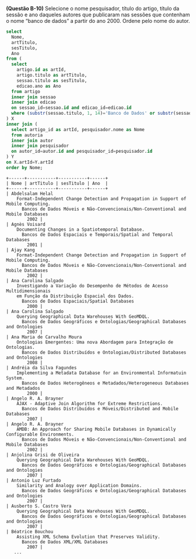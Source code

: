 **(Questão B-10)** Selecione o nome pesquisador, título do artigo, título da sessão e ano daqueles autores que publicaram nas sessões que contenham o nome “banco de dados” a partir do ano 2000. Ordene pelo nome do autor.

```sql
select
  Nome,
  artTitulo,
  sesTitulo,
  Ano
from (
  select
    artigo.id as artId,
    artigo.titulo as artTitulo,
    sessao.titulo as sesTitulo,
    edicao.ano as Ano
  from artigo
  inner join sessao
  inner join edicao
  on sessao_id=sessao.id and edicao_id=edicao.id
  where (substr(sessao.titulo, 1, 14)='Banco de Dados' or substr(sessao.titulo, 1, 15)='Bancos de Dados') and ano >= 2000
) X
inner join (
  select artigo_id as artId, pesquisador.nome as Nome
  from autoria
  inner join autor
  inner join pesquisador
  on autor_id=autor.id and pesquisador_id=pesquisador.id
) Y
on X.artId=Y.artId
order by Nome;
```
```
+------+-----------+-----------+------+
| Nome | artTitulo | sesTitulo | Ano  |
+------+-----------+-----------+------+
| Abdelsalam Helal
    Format-Independent Change Detection and Propagation in Support of Mobile Computing.
      Bancos de Dados Móveis e Não-Convencionais/Non-Conventional and Mobile Databases
        2002 |
| Agnès Voisard
    Documenting Changes in a Spatiotemporal Database.
      Bancos de Dados Espaciais e Temporais/Spatial and Temporal Databases
        2001 |
| Ajay Kang                  
    Format-Independent Change Detection and Propagation in Support of Mobile Computing.                                       
      Bancos de Dados Móveis e Não-Convencionais/Non-Conventional and Mobile Databases
        2002 |
| Ana Carolina Salgado       
    Investigando a Variação do Desempenho de Métodos de Acesso Multidimensionais
    em Função da Distribuição Espacial dos Dados.
      Bancos de Dados Espaciais/Spatial Databases                                      
        2000 |
| Ana Carolina Salgado       
    Querying Geographical Data Warehouses With GeoMDQL.                                                                       
      Bancos de Dados Geográficos e Ontologias/Geographical Databases and Ontologies   
        2007 |
| Ana Maria de Carvalho Moura
    Ontologias Emergentes: Uma nova Abordagem para Integração de Ontologias.                                                  
      Bancos de Dados Distribuídos e Ontologias/Distributed Databases and Ontologies   
        2008 |
| Andréia da Silva Fagundes  
    Implementing a Metadata Database for an Environmental Informatuin System.                                                 
      Bancos de Dados Heterogêneos e Metadados/Heterogeneous Databases and Metadados   
        2000 |
| Angelo R. A. Brayner       
    AJAX - Adaptive Join Algorithm for Extreme Restrictions.                                                                  
      Bancos de Dados Distribuídos e Móveis/Distributed and Mobile Databases           
        2007 |
| Angelo R. A. Brayner       
    AMDB: An Approach for Sharing Mobile Databases in Dynamically Configurable Environments.                                  
      Bancos de Dados Móveis e Não-Convencionais/Non-Conventional and Mobile Databases
        2002 |
| Anjolina Grisi de Oliveira
    Querying Geographical Data Warehouses With GeoMDQL.                                                                       
      Bancos de Dados Geográficos e Ontologias/Geographical Databases and Ontologies   
        2007 |
| Antonio Luz Furtado        
    Similarity and Analogy over Application Domains.                                                                          
      Bancos de Dados Geográficos e Ontologias/Geographical Databases and Ontologies   
        2007 |
| Ausberto S. Castro Vera    
    Querying Geographical Data Warehouses With GeoMDQL.                                                                       
      Bancos de Dados Geográficos e Ontologias/Geographical Databases and Ontologies   
        2007 |
| Béatrice Bouchou           
    Assisting XML Schema Evolution that Preserves Validity.                                                                   
      Bancos de Dados XML/XML Databases                                                
        2007 |
   ...
```
<!-- ```
+-----------------------------+-----------------------------------------------------------------------------------------------------------------------------------+------------------------------------------------------------------------------------+------+
| Nome                        | artTitulo                                                                                                                         | sesTitulo                                                                          | Ano  |
+-----------------------------+-----------------------------------------------------------------------------------------------------------------------------------+------------------------------------------------------------------------------------+------+
| Abdelsalam Helal            | Format-Independent Change Detection and Propagation in Support of Mobile Computing.                                               | Bancos de Dados Móveis e Não-Convencionais/Non-Conventional and Mobile Databases   | 2002 |
| Agnès Voisard               | Documenting Changes in a Spatiotemporal Database.                                                                                 | Bancos de Dados Espaciais e Temporais/Spatial and Temporal Databases               | 2001 |
| Ajay Kang                   | Format-Independent Change Detection and Propagation in Support of Mobile Computing.                                               | Bancos de Dados Móveis e Não-Convencionais/Non-Conventional and Mobile Databases   | 2002 |
| Ana Carolina Salgado        | Investigando a Variação do Desempenho de Métodos de Acesso Multidimensionais em Função da Distribuição Espacial dos Dados.        | Bancos de Dados Espaciais/Spatial Databases                                        | 2000 |
| Ana Carolina Salgado        | Querying Geographical Data Warehouses With GeoMDQL.                                                                               | Bancos de Dados Geográficos e Ontologias/Geographical Databases and Ontologies     | 2007 |
| Ana Maria de Carvalho Moura | Ontologias Emergentes: Uma nova Abordagem para Integração de Ontologias.                                                          | Bancos de Dados Distribuídos e Ontologias/Distributed Databases and Ontologies     | 2008 |
| Andréia da Silva Fagundes   | Implementing a Metadata Database for an Environmental Informatuin System.                                                         | Bancos de Dados Heterogêneos e Metadados/Heterogeneous Databases and Metadados     | 2000 |
| Angelo R. A. Brayner        | AJAX - Adaptive Join Algorithm for Extreme Restrictions.                                                                          | Bancos de Dados Distribuídos e Móveis/Distributed and Mobile Databases             | 2007 |
| Angelo R. A. Brayner        | AMDB: An Approach for Sharing Mobile Databases in Dynamically Configurable Environments.                                          | Bancos de Dados Móveis e Não-Convencionais/Non-Conventional and Mobile Databases   | 2002 |
| Anjolina Grisi de Oliveira  | Querying Geographical Data Warehouses With GeoMDQL.                                                                               | Bancos de Dados Geográficos e Ontologias/Geographical Databases and Ontologies     | 2007 |
| Antonio Luz Furtado         | Similarity and Analogy over Application Domains.                                                                                  | Bancos de Dados Geográficos e Ontologias/Geographical Databases and Ontologies     | 2007 |
| Ausberto S. Castro Vera     | Querying Geographical Data Warehouses With GeoMDQL.                                                                               | Bancos de Dados Geográficos e Ontologias/Geographical Databases and Ontologies     | 2007 |
| Béatrice Bouchou            | Assisting XML Schema Evolution that Preserves Validity.                                                                           | Bancos de Dados XML/XML Databases                                                  | 2007 |
| Cirano Iochpe               | Estendendo o Modelo de Relacionamentos do OpenGIS para Garantir Restrições Espaciais Topológicas.                                 | Bancos de Dados Espaciais e Temporais/Spatial and Temporal Databases               | 2001 |
| Claudia Bauzer Medeiros     | Documenting Changes in a Spatiotemporal Database.                                                                                 | Bancos de Dados Espaciais e Temporais/Spatial and Temporal Databases               | 2001 |
+-----------------------------+-----------------------------------------------------------------------------------------------------------------------------------+------------------------------------------------------------------------------------+------+
...
``` -->
